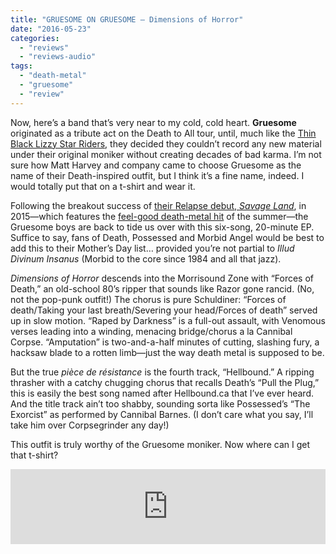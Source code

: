 ```yaml
---
title: "GRUESOME ON GRUESOME – Dimensions of Horror"
date: "2016-05-23"
categories: 
  - "reviews"
  - "reviews-audio"
tags: 
  - "death-metal"
  - "gruesome"
  - "review"
---
```


Now, here’s a band that’s very near to my cold, cold heart. **Gruesome** originated as a tribute act on the Death to All tour, until, much like the [Thin Black Lizzy Star Riders](http://ultimateclassicrock.com/thin-lizzy-black-star-riders/), they decided they couldn’t record any new material under their original moniker without creating decades of bad karma. I’m not sure how Matt Harvey and company came to choose Gruesome as the name of their Death-inspired outfit, but I think it’s a fine name, indeed. I would totally put that on a t-shirt and wear it.

Following the breakout success of [their Relapse debut, _Savage Land_](https://hellbound.ca/2015/05/gruesome-savage-land/), in 2015—which features the [feel-good death-metal hit](https://www.youtube.com/watch?v=B6bwQjT7EXU) of the summer—the Gruesome boys are back to tide us over with this six-song, 20-minute EP. Suffice to say, fans of Death, Possessed and Morbid Angel would be best to add this to their Mother’s Day list… provided you’re not partial to _Illud Divinum Insanus_ (Morbid to the core since 1984 and all that jazz).

_Dimensions of Horror_ descends into the Morrisound Zone with “Forces of Death,” an old-school 80’s ripper that sounds like Razor gone rancid. (No, not the pop-punk outfit!) The chorus is pure Schuldiner: “Forces of death/Taking your last breath/Severing your head/Forces of death” served up in slow motion. “Raped by Darkness” is a full-out assault, with Venomous verses leading into a winding, menacing bridge/chorus a la Cannibal Corpse. “Amputation” is two-and-a-half minutes of cutting, slashing fury, a hacksaw blade to a rotten limb—just the way death metal is supposed to be.

But the true _pièce de résistance_ is the fourth track, “Hellbound.” A ripping thrasher with a catchy chugging chorus that recalls Death’s “Pull the Plug,” this is easily the best song named after Hellbound.ca that I’ve ever heard. And the title track ain’t too shabby, sounding sorta like Possessed’s “The Exorcist” as performed by Cannibal Barnes. (I don’t care what you say, I’ll take him over Corpsegrinder any day!)

This outfit is truly worthy of the Gruesome moniker. Now where can I get that t-shirt?

<iframe style="border: 0; width: 100%; height: 120px;" src="https://bandcamp.com/EmbeddedPlayer/album=3443401871/size=large/bgcol=ffffff/linkcol=0687f5/tracklist=false/artwork=small/transparent=true/" seamless=""><a href="http://gruesomedeathmetal.bandcamp.com/album/dimensions-of-horror">Dimensions of Horror by Gruesome</a></iframe>
